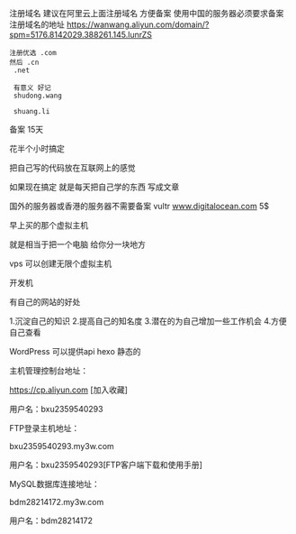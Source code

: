 注册域名
建议在阿里云上面注册域名
方便备案
使用中国的服务器必须要求备案
注册域名的地址
https://wanwang.aliyun.com/domain/?spm=5176.8142029.388261.145.lunrZS


    注册优选 .com
    然后 .cn
     .net

     有意义 好记
     shudong.wang

     shuang.li

备案 15天


花半个小时搞定

把自己写的代码放在互联网上的感觉

如果现在搞定
就是每天把自己学的东西 写成文章

国外的服务器或香港的服务器不需要备案
vultr
www.digitalocean.com 5$

早上买的那个虚拟主机

就是相当于把一个电脑 给你分一块地方

vps 可以创建无限个虚拟主机

开发机

有自己的网站的好处

1.沉淀自己的知识
2.提高自己的知名度
3.潜在的为自己增加一些工作机会
4.方便自己查看

WordPress 可以提供api
hexo 静态的



主机管理控制台地址：

https://cp.aliyun.com  [加入收藏]

用户名：bxu2359540293

FTP登录主机地址：

bxu2359540293.my3w.com

用户名：bxu2359540293[FTP客户端下载和使用手册]

MySQL数据库连接地址：

bdm28214172.my3w.com

用户名：bdm28214172

